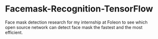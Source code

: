 # Facemask-Recognition-TensorFlow
Face mask detection research for my internship at Foleon to see which open source network can detect face mask the fastest and the most efficient. 
